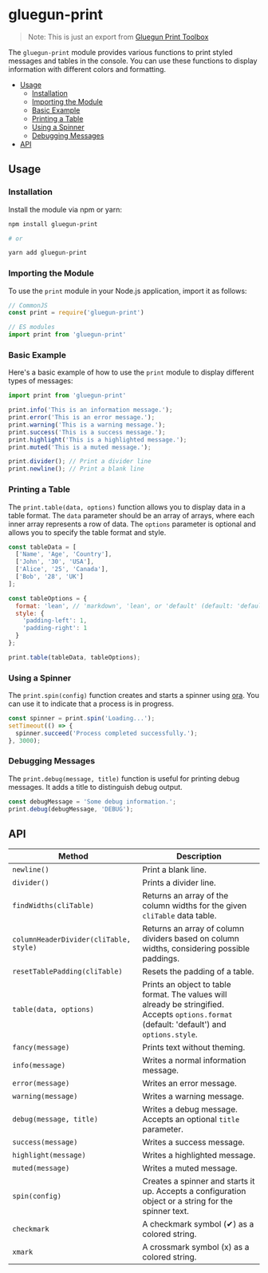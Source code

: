 # gluegun-print

>Note: This is just an export from [Gluegun Print Toolbox](https://github.com/infinitered/gluegun/blob/master/src/toolbox/print-tools.ts)


The `gluegun-print` module provides various functions to print styled messages and tables in the console. You can use these functions to display information with different colors and formatting.

- [Usage](#usage)
  - [Installation](#installation)
  - [Importing the Module](#importing-the-module)
  - [Basic Example](#basic-example)
  - [Printing a Table](#printing-a-table)
  - [Using a Spinner](#using-a-spinner)
  - [Debugging Messages](#debugging-messages)
- [API](#api)


## Usage

### Installation

Install the module via npm or yarn:

```bash
npm install gluegun-print

# or

yarn add gluegun-print
```

### Importing the Module

To use the `print` module in your Node.js application, import it as follows:

```javascript
// CommonJS
const print = require('gluegun-print')

// ES modules
import print from 'gluegun-print'
```

### Basic Example

Here's a basic example of how to use the `print` module to display different types of messages:

```javascript
import print from 'gluegun-print'

print.info('This is an information message.');
print.error('This is an error message.');
print.warning('This is a warning message.');
print.success('This is a success message.');
print.highlight('This is a highlighted message.');
print.muted('This is a muted message.');

print.divider(); // Print a divider line
print.newline(); // Print a blank line
```

### Printing a Table

The `print.table(data, options)` function allows you to display data in a table format. The `data` parameter should be an array of arrays, where each inner array represents a row of data. The `options` parameter is optional and allows you to specify the table format and style.

```javascript
const tableData = [
  ['Name', 'Age', 'Country'],
  ['John', '30', 'USA'],
  ['Alice', '25', 'Canada'],
  ['Bob', '28', 'UK']
];

const tableOptions = {
  format: 'lean', // 'markdown', 'lean', or 'default' (default: 'default')
  style: {
    'padding-left': 1,
    'padding-right': 1
  }
};

print.table(tableData, tableOptions);
```

### Using a Spinner

The `print.spin(config)` function creates and starts a spinner using [ora](https://www.npmjs.com/package/ora). You can use it to indicate that a process is in progress.

```javascript
const spinner = print.spin('Loading...');
setTimeout(() => {
  spinner.succeed('Process completed successfully.');
}, 3000);
```

### Debugging Messages

The `print.debug(message, title)` function is useful for printing debug messages. It adds a title to distinguish debug output.

```javascript
const debugMessage = 'Some debug information.';
print.debug(debugMessage, 'DEBUG');
```

## API

| Method                                 | Description                                                                                                                                  |
| -------------------------------------- | -------------------------------------------------------------------------------------------------------------------------------------------- |
| `newline()`                            | Print a blank line.                                                                                                                          |
| `divider()`                            | Prints a divider line.                                                                                                                       |
| `findWidths(cliTable)`                 | Returns an array of the column widths for the given `cliTable` data table.                                                                   |
| `columnHeaderDivider(cliTable, style)` | Returns an array of column dividers based on column widths, considering possible paddings.                                                   |
| `resetTablePadding(cliTable)`          | Resets the padding of a table.                                                                                                               |
| `table(data, options)`                 | Prints an object to table format. The values will already be stringified. Accepts `options.format` (default: 'default') and `options.style`. |
| `fancy(message)`                       | Prints text without theming.                                                                                                                 |
| `info(message)`                        | Writes a normal information message.                                                                                                         |
| `error(message)`                       | Writes an error message.                                                                                                                     |
| `warning(message)`                     | Writes a warning message.                                                                                                                    |
| `debug(message, title)`                | Writes a debug message. Accepts an optional `title` parameter.                                                                               |
| `success(message)`                     | Writes a success message.                                                                                                                    |
| `highlight(message)`                   | Writes a highlighted message.                                                                                                                |
| `muted(message)`                       | Writes a muted message.                                                                                                                      |
| `spin(config)`                         | Creates a spinner and starts it up. Accepts a configuration object or a string for the spinner text.                                         |
| `checkmark`                            | A checkmark symbol (✔︎) as a colored string.                                                                                                  |
| `xmark`                                | A crossmark symbol (ⅹ) as a colored string.                                                                                                  |
